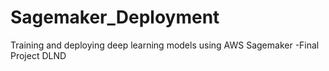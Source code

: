 # Sagemaker_Deployment
Training and deploying deep learning models using AWS Sagemaker -Final Project DLND

